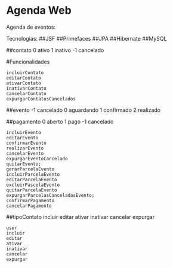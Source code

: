 # Agenda Web
Agenda de eventos:

Tecnologias:
##JSF
##Primefaces
##JPA
##Hibernate
##MySQL


##contato 0 ativo 1 inativo -1 cancelado

#Funcionalidades

    incluirContato
    editarContato
	ativarContato
	inativarContato
	cancelarContato
	expurgarContatosCancelados

##evento -1 cancelado 0 aguardando 1 confirmado 2 realizado 

##pagamento 0 aberto 1 pago -1 cancelado

    incluirEvento
    editarEvento
	confirmarEvento
	realizarEvento
	cancelarEvento
	expurgarEventoCancelado
	quitarEvento;
	gerarParcelaEvento
    incluirParcelaEvento
    editarParcelaEvento
	excluirPascelaEvento
	quitarParcelaEvento
	expurgarParcelasCanceladasEvento;
	confirmarPagamento
	cancelarPagamento


##tipoContato
    incluir
    editar
	ativar
	inativar
	cancelar
	expurgar

	user
    incluir
    editar
	ativar
	inativar
	cancelar
	expurgar
